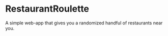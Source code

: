 RestaurantRoulette
=================
A simple web-app that gives you a randomized handful of restaurants near you.
